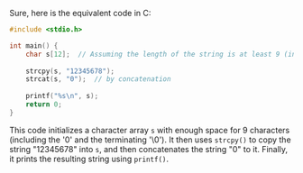 Sure, here is the equivalent code in C:

```c
#include <stdio.h>

int main() {
    char s[12];  // Assuming the length of the string is at least 9 (including the '0' and the terminating '\0')
    
    strcpy(s, "12345678");
    strcat(s, "0");  // by concatenation
    
    printf("%s\n", s);
    return 0;
}
```

This code initializes a character array `s` with enough space for 9 characters (including the '0' and the terminating '\0'). It then uses `strcpy()` to copy the string "12345678" into `s`, and then concatenates the string "0" to it. Finally, it prints the resulting string using `printf()`.
